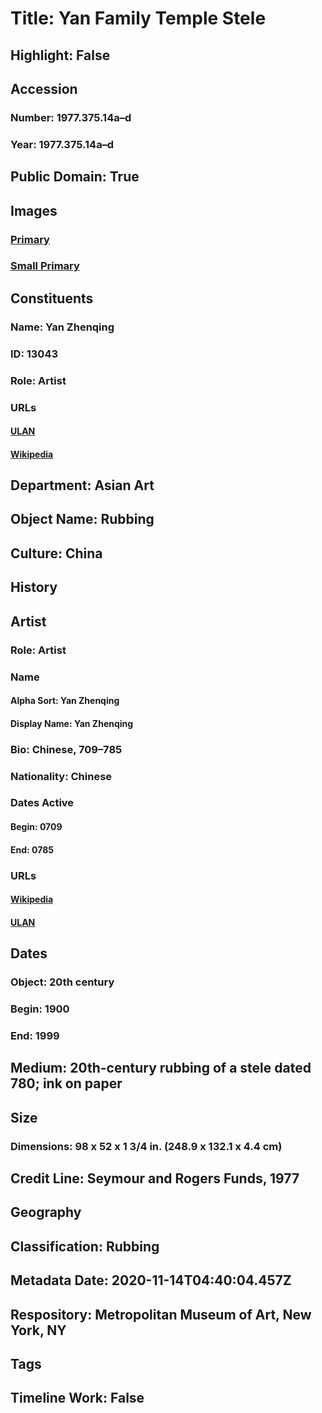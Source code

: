 # Title: Yan Family Temple Stele
## Highlight: False
## Accession
### Number: 1977.375.14a–d
### Year: 1977.375.14a–d
## Public Domain: True
## Images
### [Primary](https://images.metmuseum.org/CRDImages/as/original/1977_375_14a_d_sf.JPG)
### [Small Primary](https://images.metmuseum.org/CRDImages/as/web-large/1977_375_14a_d_sf.JPG)
## Constituents
### Name: Yan Zhenqing
### ID: 13043
### Role: Artist
### URLs
#### [ULAN](http://vocab.getty.edu/page/ulan/500328377)
#### [Wikipedia](https://www.wikidata.org/wiki/Q758566)
## Department: Asian Art
## Object Name: Rubbing
## Culture: China
## History
## Artist
### Role: Artist
### Name
#### Alpha Sort: Yan Zhenqing
#### Display Name: Yan Zhenqing
### Bio: Chinese, 709–785
### Nationality: Chinese
### Dates Active
#### Begin: 0709
#### End: 0785
### URLs
#### [Wikipedia](https://www.wikidata.org/wiki/Q758566)
#### [ULAN](http://vocab.getty.edu/page/ulan/500328377)
## Dates
### Object: 20th century
### Begin: 1900
### End: 1999
## Medium: 20th-century rubbing of a stele dated 780; ink on paper
## Size
### Dimensions: 98 x 52 x 1 3/4 in. (248.9 x 132.1 x 4.4 cm)
## Credit Line: Seymour and Rogers Funds, 1977
## Geography
## Classification: Rubbing
## Metadata Date: 2020-11-14T04:40:04.457Z
## Respository: Metropolitan Museum of Art, New York, NY
## Tags
## Timeline Work: False